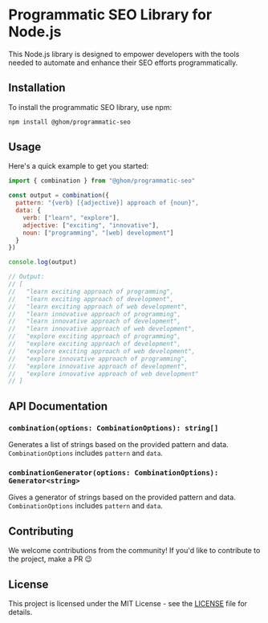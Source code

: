 # Programmatic SEO Library for Node.js

This Node.js library is designed to empower developers with the tools needed to automate and enhance their SEO efforts programmatically.

## Installation

To install the programmatic SEO library, use npm:

```bash
npm install @ghom/programmatic-seo
```

## Usage

Here's a quick example to get you started:

```js
import { combination } from "@ghom/programmatic-seo"

const output = combination({
  pattern: "{verb} [{adjective}] approach of {noun}",
  data: {
    verb: ["learn", "explore"],
    adjective: ["exciting", "innovative"],
    noun: ["programming", "[web] development"]
  }
})

console.log(output)

// Output:
// [
//   "learn exciting approach of programming",
//   "learn exciting approach of development",
//   "learn exciting approach of web development",
//   "learn innovative approach of programming",
//   "learn innovative approach of development",
//   "learn innovative approach of web development",
//   "explore exciting approach of programming",
//   "explore exciting approach of development",
//   "explore exciting approach of web development",
//   "explore innovative approach of programming",
//   "explore innovative approach of development",
//   "explore innovative approach of web development"
// ]
```

## API Documentation

### `combination(options: CombinationOptions): string[]`

Generates a list of strings based on the provided pattern and data. `CombinationOptions` includes `pattern` and `data`.

### `combinationGenerator(options: CombinationOptions): Generator<string>`

Gives a generator of strings based on the provided pattern and data. `CombinationOptions` includes `pattern` and `data`.

## Contributing

We welcome contributions from the community! If you'd like to contribute to the project, make a PR 😉

## License

This project is licensed under the MIT License - see the [LICENSE](LICENSE) file for details.